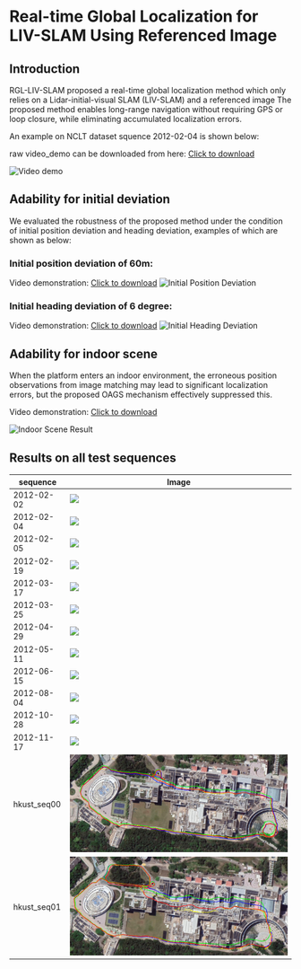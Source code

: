# Real-time Global Localization for LIV-SLAM Using Referenced Image

## Introduction
RGL-LIV-SLAM proposed a real-time global localization method which only relies on a Lidar-initial-visual SLAM (LIV-SLAM) and a referenced image
The proposed method enables long-range navigation without requiring GPS or loop closure, while eliminating accumulated localization errors.

An example on NCLT dataset squence 2012-02-04 is shown below:

raw video_demo can be downloaded from here: [Click to download](https://github.com/yao-yating/RGL-LIV-SLAM/blob/main/video_demo.avi)

![Video demo](https://github.com/anonymous-aaa111/RGL-LIV-SLAM/blob/main/videos/video_demo.gif)



## Adability for initial deviation

We evaluated the robustness of the proposed method under the condition of initial position deviation and heading deviation, examples of which are shown as below:

### Initial position deviation of 60m:
Video demonstration: [Click to download](https://github.com/anonymous-aaa111/RGL-LIV-SLAM/blob/main/videos/initial_position_deviation.avi)
![Initial Position Deviation](https://github.com/anonymous-aaa111/RGL-LIV-SLAM/blob/main/videos/initial_position_deviation.gif)

### Initial heading deviation of 6 degree:
Video demonstration: [Click to download](https://github.com/anonymous-aaa111/RGL-LIV-SLAM/blob/main/videos/initial_heading_deviation.avi)
![Initial Heading Deviation](https://github.com/anonymous-aaa111/RGL-LIV-SLAM/blob/main/videos/initial_heading_deviation.gif)

## Adability for indoor scene

When the platform enters an indoor environment, the erroneous position observations from image matching may lead to significant localization errors, but the proposed OAGS 
mechanism effectively suppressed this.

Video demonstration: [Click to download](https://github.com/anonymous-aaa111/RGL-LIV-SLAM/blob/main/videos/indoor.avi)

![Indoor Scene Result](https://github.com/anonymous-aaa111/RGL-LIV-SLAM/blob/main/videos/indoor.gif)


## Results on all test sequences
| sequence           | Image                               |
|--------------------|-------------------------------------|
|2012-02-02           | ![](https://github.com/anonymous-aaa111/RGL-LIV-SLAM/blob/main/supplementary%20material/2012-02-02.jpg) |
|2012-02-04           | ![](https://github.com/anonymous-aaa111/RGL-LIV-SLAM/blob/main/supplementary%20material/2012-02-04.jpg) |
|2012-02-05           | ![](https://github.com/anonymous-aaa111/RGL-LIV-SLAM/blob/main/supplementary%20material/2012-02-05.jpg) |
|2012-02-19           | ![](https://github.com/anonymous-aaa111/RGL-LIV-SLAM/blob/main/supplementary%20material/2012-02-19.jpg) |
|2012-03-17           | ![](https://github.com/anonymous-aaa111/RGL-LIV-SLAM/blob/main/supplementary%20material/2012-03-17.jpg) |
|2012-03-25           | ![](https://github.com/anonymous-aaa111/RGL-LIV-SLAM/blob/main/supplementary%20material/2012-03-25.jpg) |
|2012-04-29           | ![](https://github.com/anonymous-aaa111/RGL-LIV-SLAM/blob/main/supplementary%20material/2012-04-29.jpg) |
|2012-05-11           | ![](https://github.com/anonymous-aaa111/RGL-LIV-SLAM/blob/main/supplementary%20material/2012-05-11.jpg) |
|2012-06-15           | ![](https://github.com/anonymous-aaa111/RGL-LIV-SLAM/blob/main/supplementary%20material/2012-06-15.jpg) |
|2012-08-04           | ![](https://github.com/anonymous-aaa111/RGL-LIV-SLAM/blob/main/supplementary%20material/2012-08-04.jpg) |
|2012-10-28           | ![](https://github.com/anonymous-aaa111/RGL-LIV-SLAM/blob/main/supplementary%20material/2012-10-28.jpg)|
|2012-11-17           | ![](https://github.com/anonymous-aaa111/RGL-LIV-SLAM/blob/main/supplementary%20material/2012-11-17.jpg)|
|hkust_seq00          | ![](https://github.com/anonymous-aaa111/RGL-LIV-SLAM/blob/main/supplementary%20material/hkust_seq00.jpg)|
|hkust_seq01          | ![](https://github.com/anonymous-aaa111/RGL-LIV-SLAM/blob/main/supplementary%20material/hkust_seq01.jpg)|
